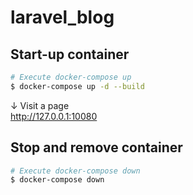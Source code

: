 # laravel_blog

## Start-up container

```bash
# Execute docker-compose up
$ docker-compose up -d --build
```

↓ Visit a page \
http://127.0.0.1:10080

## Stop and remove container

```bash
# Execute docker-compose down
$ docker-compose down
```
